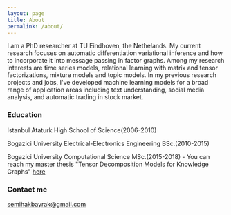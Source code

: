 ```yaml
---
layout: page
title: About
permalink: /about/
---
```


I am a PhD researcher at TU Eindhoven, the Nethelands. My current research focuses on automatic differentiation variational inference and how to incorporate it into message passing in factor graphs. Among my research interests are time series models, relational learning with matrix and tensor factorizations, mixture models and topic models. In my previous research projects and jobs, I've developed machine learning models for a broad range of application areas including text understanding, social media analysis, and automatic trading in stock market.

### Education

Istanbul Ataturk High School of Science(2006-2010)

Bogazici University Electrical-Electronics Engineering BSc.(2010-2015)

Bogazici University Computational Science MSc.(2015-2018) - You can reach my master thesis "Tensor Decomposition Models for Knowledge Graphs" [here](https://semihakbayrak.github.io/assets/Thesis_Knowledge_Graph__SCPF.pdf)

### Contact me

[semihakbayrak@gmail.com](mailto:email@domain.com)

